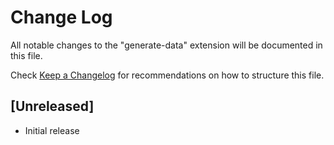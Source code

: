 # Change Log

All notable changes to the "generate-data" extension will be documented in this file.

Check [Keep a Changelog](http://keepachangelog.com/) for recommendations on how to structure this file.

## [Unreleased]

- Initial release
